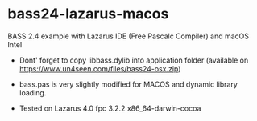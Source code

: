# bass24-lazarus-macos
BASS 2.4 example with Lazarus IDE (Free Pascalc Compiler) and macOS Intel


- Dont' forget to copy libbass.dylib into application folder (available on https://www.un4seen.com/files/bass24-osx.zip)

- bass.pas is very slightly modified for MACOS and dynamic library loading.

- Tested on Lazarus 4.0 fpc 3.2.2 x86_64-darwin-cocoa
